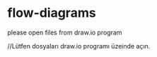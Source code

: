 # flow-diagrams
please open files from draw.io program 



//Lütfen dosyaları draw.io programı üzeinde açın.
